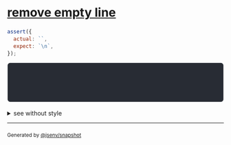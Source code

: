 # [remove empty line](../../string_multiline.test.js#L11)

```js
assert({
  actual: ``,
  expect: `\n`,
});
```

![img](throw.svg)

<details>
  <summary>see without style</summary>

```console
AssertionError: actual and expect are different

actual: 1| 
expect: 1| 
        2| 
```

</details>


---

<sub>
  Generated by <a href="https://github.com/jsenv/core/tree/main/packages/tooling/snapshot">@jsenv/snapshot</a>
</sub>
